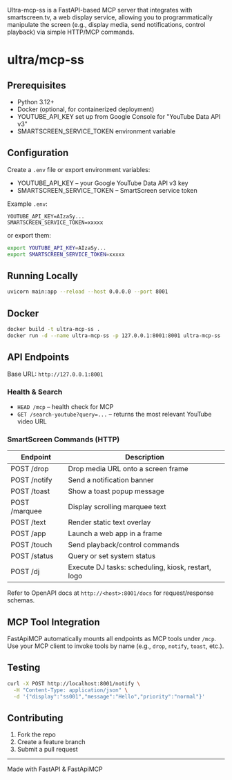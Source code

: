 Ultra-mcp-ss is a FastAPI-based MCP server that integrates with smartscreen.tv, a web display service, allowing you to programmatically manipulate the screen (e.g., display media, send notifications, control playback) via simple HTTP/MCP commands.

# ultra/mcp-ss

## Prerequisites
- Python 3.12+
- Docker (optional, for containerized deployment)
- YOUTUBE_API_KEY set up from Google Console for "YouTube Data API v3"
- SMARTSCREEN_SERVICE_TOKEN environment variable

## Configuration
Create a `.env` file or export environment variables:
- YOUTUBE_API_KEY – your Google YouTube Data API v3 key  
- SMARTSCREEN_SERVICE_TOKEN – SmartScreen service token

Example `.env`:
```dotenv
YOUTUBE_API_KEY=AIzaSy...
SMARTSCREEN_SERVICE_TOKEN=xxxxx
```
or export them:
```bash
export YOUTUBE_API_KEY=AIzaSy...
export SMARTSCREEN_SERVICE_TOKEN=xxxxx
```

## Running Locally
```bash
uvicorn main:app --reload --host 0.0.0.0 --port 8001
```

## Docker
```bash
docker build -t ultra-mcp-ss .
docker run -d --name ultra-mcp-ss -p 127.0.0.1:8001:8001 ultra-mcp-ss
```
## API Endpoints
Base URL: `http://127.0.0.1:8001`

### Health & Search

- `HEAD /mcp` – health check for MCP  
- `GET /search-youtube?query=...` – returns the most relevant YouTube video URL

### SmartScreen Commands (HTTP)

| Endpoint        | Description                                          |
| --------------- | ---------------------------------------------------- |
| POST /drop      | Drop media URL onto a screen frame                  |
| POST /notify    | Send a notification banner                          |
| POST /toast     | Show a toast popup message                          |
| POST /marquee   | Display scrolling marquee text                      |
| POST /text      | Render static text overlay                          |
| POST /app       | Launch a web app in a frame                         |
| POST /touch     | Send playback/control commands                      |
| POST /status    | Query or set system status                          |
| POST /dj        | Execute DJ tasks: scheduling, kiosk, restart, logo  |

Refer to OpenAPI docs at `http://<host>:8001/docs` for request/response schemas.

## MCP Tool Integration

FastApiMCP automatically mounts all endpoints as MCP tools under `/mcp`.  
Use your MCP client to invoke tools by name (e.g., `drop`, `notify`, `toast`, etc.).

## Testing

```bash
curl -X POST http://localhost:8001/notify \
  -H "Content-Type: application/json" \
  -d '{"display":"ss001","message":"Hello","priority":"normal"}'
```

## Contributing

1. Fork the repo  
2. Create a feature branch  
3. Submit a pull request  

---

Made with FastAPI & FastApiMCP
